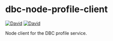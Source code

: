 # dbc-node-profile-client

[![David](https://img.shields.io/david/DBCDK/dbc-node-profile-client.svg?style=flat-square)](https://david-dm.org/DBCDK/dbc-node-profile-client#info=dependencies)
[![David](https://img.shields.io/david/dev/DBCDK/dbc-node-profile-client.svg?style=flat-square)](https://david-dm.org/DBCDK/dbc-node-profile-client#info=devDependencies)

Node client for the DBC profile service.

